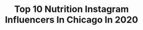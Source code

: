 ---
title: Top 10 Nutrition Instagram Influencers In Chicago In 2020
description: >-
  Find top nutrition Instagram influencers in Chicago in 2020. Most popular hashtags: #justalkalinevegan #nutrition #sponsored #fitness.
platform: Instagram
profiles:
  - username: "richmwilliams"
    fullname: >-
      Rich Williams
    location: "United States"
    followers: 12956
    engagement: 1674
    commentsToLikes: 0.039020
    id: ck0vziuxm9bq10i19ol9uqwmp
    verified: false
    hashtags: "#chicagocat, #healthandfitness, #newyear, #catobsessed"
  - username: "justalkalinevegan"
    fullname: >-
      Alkaline Meals & Inspiration🌱
    location: "United States"
    followers: 68162
    engagement: 102
    commentsToLikes: 0.022484
    id: ck0u87bb16l9t0i19hndhvcay
    verified: false
    hashtags: "#newmom, #miscarriage, #divinemasculine, #dandeliongreens"
  - username: "forsakenwarrior"
    fullname: >-
      Steve Johnson
    location: "United States"
    followers: 51209
    engagement: 213
    commentsToLikes: 0.029185
    id: ck134plm9xl5p0i19z94zwng2
    verified: false
    hashtags: "#animalpak, #fuckyourdeadlift, #deadlifttillimdead, #garagegym"
  - username: "clayharbs82"
    fullname: >-
      Clay Harbor
    location: "United States"
    followers: 265575
    engagement: 339
    commentsToLikes: 0.013784
    id: ck0w0lei2eskx0i19jgicaqdq
    verified: true
    hashtags: "#stomachstillhurts, #saturdayvibes, #offensedefense, #proofwebothsurvivedparadise"
  - username: "atstasia"
    fullname: >-
      Anastasia🦋
    location: "United States"
    followers: 22084
    engagement: 618
    commentsToLikes: 0.016531
    id: ck5ch7dubq8g10i11lbvg6xp9
    verified: false
    hashtags: "#love, #sundayfunday, #power, #iwontgiveup"
  - username: "maria_birova"
    fullname: >-
      Maria 💎 WBFF BIKINI DIVA
    location: "United States"
    followers: 32003
    engagement: 598
    commentsToLikes: 0.019867
    id: ck5qd34hptkzg0i11vwt45y2q
    verified: false
    hashtags: "#workoutroutine, #ifbb, #wbff, #bikinimodel"
  - username: "corttanie"
    fullname: >-
      C O R T T A N I E
    location: "United States"
    followers: 65983
    engagement: 326
    commentsToLikes: 0.042573
    id: ck5hlb88ljwpk0i11ejqgauea
    verified: false
    hashtags: "#modeling, #workout, #corona, #swimsuit"
  - username: "iam_stevana"
    fullname: >-
      Steve 👽
    location: "United States"
    followers: 68674
    engagement: 631
    commentsToLikes: 0.035962
    id: ck5c3p7uzzs510i11boj6aemi
    verified: false
    hashtags: "#chicago, #bendandsnap"
  - username: "thewellnutt"
    fullname: >-
      Karli Nutter | The WellNutt
    location: "United States"
    followers: 2187
    engagement: 971
    commentsToLikes: 0.281332
    id: ck5hnfwwknps50i11uusl67kc
    verified: false
    hashtags: "#greens, #tacotuesday"
  - username: "veggieworldrecipes"
    fullname: >-
      Gaby Dimova
    location: "United States"
    followers: 12242
    engagement: 526
    commentsToLikes: 0.539296
    id: ck5zjt6mqi7i00i146qhjfdwp
    verified: false
    hashtags: "#gonuts, #kaysnaturals, #guthealth, #vegan"
---